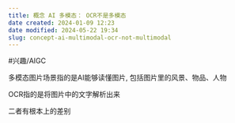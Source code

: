 ```yaml
---
title: 概念 AI 多模态： OCR不是多模态
date created: 2024-01-09 12:23
date modified: 2024-05-22 19:34
slug: concept-ai-multimodal-ocr-not-multimodal
---
```

#兴趣/AIGC 

多模态图片场景指的是AI能够读懂图片, 包括图片里的风景、物品、人物

OCR指的是将图片中的文字解析出来

二者有根本上的差别

